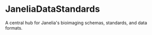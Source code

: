 # JaneliaDataStandards
A central hub for Janelia's bioimaging schemas, standards, and data formats.
